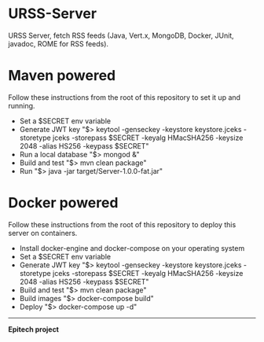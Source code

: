# URSS-Server
URSS Server, fetch RSS feeds (Java, Vert.x, MongoDB, Docker, JUnit, javadoc, ROME for RSS feeds).

# Maven powered
Follow these instructions from the root of this repository to set it up and running.
* Set a $SECRET env variable
* Generate JWT key "$> keytool -genseckey -keystore keystore.jceks -storetype jceks -storepass $SECRET -keyalg HMacSHA256 -keysize 2048 -alias HS256 -keypass $SECRET"
* Run a local database "$> mongod &"
* Build and test "$> mvn clean package"
* Run "$> java -jar target/Server-1.0.0-fat.jar"

# Docker powered
Follow these instructions from the root of this repository to deploy this server on containers.
* Install docker-engine and docker-compose on your operating system
* Set a $SECRET env variable
* Generate JWT key "$> keytool -genseckey -keystore keystore.jceks -storetype jceks -storepass $SECRET -keyalg HMacSHA256 -keysize 2048 -alias HS256 -keypass $SECRET"
* Build and test "$> mvn clean package"
* Build images "$> docker-compose build"
* Deploy "$> docker-compose up -d"

---

__Epitech project__
